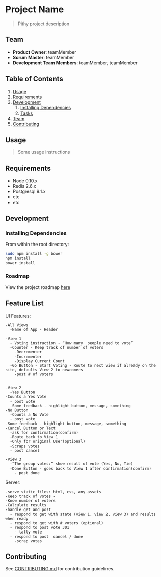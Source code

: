 # Project Name

> Pithy project description

## Team

  - __Product Owner__: teamMember
  - __Scrum Master__: teamMember
  - __Development Team Members__: teamMember, teamMember

## Table of Contents

1. [Usage](#Usage)
1. [Requirements](#requirements)
1. [Development](#development)
    1. [Installing Dependencies](#installing-dependencies)
    1. [Tasks](#tasks)
1. [Team](#team)
1. [Contributing](#contributing)

## Usage

> Some usage instructions

## Requirements

- Node 0.10.x
- Redis 2.6.x
- Postgresql 9.1.x
- etc
- etc

## Development

### Installing Dependencies

From within the root directory:

```sh
sudo npm install -g bower
npm install
bower install
```

### Roadmap

View the project roadmap [here](LINK_TO_PROJECT_ISSUES)

## Feature List

  UI Features:

    -All Views
      -Name of App - Header

    -View 1
      - Voting instruction - “How many  people need to vote”
      -Counter - Keep track of number of voters
        -Decrementer
        -Incrementer
        -Display Current Count
      -Go Button - Start Voting - Route to next view if already on the site, defaults View 2 to newcomers
        -post # of voters


    -View 2
      -Yes Button 
    -Counts a Yes Vote
      - post vote
      -Some feedback - highlight button, message, something
    -No Button
      -Counts a No Vote
      - post vote
    -Some feedback - highlight button, message, something
    -Cancel Button or Text
      -ask for confirmation(confirm)
      -Route back to View 1
      -Only for original User(optional)
      -Scraps votes
      - post cancel

    -View 3
      -”The group votes:” show result of vote (Yes, No, Tie)
      -Done Button - goes back to View 1 after confirmation(confirm)
        - post done

  Server:
  
    -serve static files: html, css, any assets
    -Keep track of votes - 
    -Know number of voters
    -Calculate results
    -handle get and post
      - respond to get with state (view 1, view 2, view 3) and results when ready
      - respond to get with # voters (optional)
      - respond to post vote 301
        - tally vote
      - respond to post  cancel / done
        -scrap votes


## Contributing

See [CONTRIBUTING.md](_CONTRIBUTING.md) for contribution guidelines.
